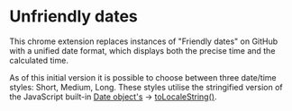 # Unfriendly dates

This chrome extension replaces instances of "Friendly dates" on GitHub with a unified date format, which displays both the precise time and the calculated time.

As of this initial version it is possible to choose between three date/time styles: Short, Medium, Long.
These styles utilise the stringified version of the JavaScript built-in [Date object's](https://developer.mozilla.org/en-US/docs/Web/JavaScript/Reference/Global_Objects/Date) -> [toLocaleString()](https://developer.mozilla.org/en-US/docs/Web/JavaScript/Reference/Global_Objects/Date/toLocaleString).
